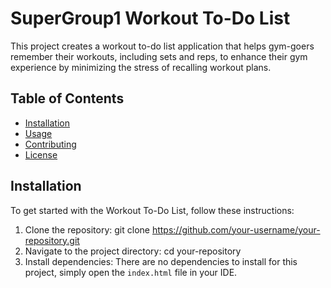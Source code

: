 # SuperGroup1 Workout To-Do List

This project creates a workout to-do list application that helps gym-goers remember their workouts, including sets and reps, to enhance their gym experience by minimizing the stress of recalling workout plans.

## Table of Contents

- [Installation](#installation)
- [Usage](#usage)
- [Contributing](#contributing)
- [License](#license)

## Installation

To get started with the Workout To-Do List, follow these instructions:

1. Clone the repository:
   git clone https://github.com/your-username/your-repository.git
2. Navigate to the project directory:
   cd your-repository
3. Install dependencies:
   There are no dependencies to install for this project, simply open the `index.html` file in your IDE.
